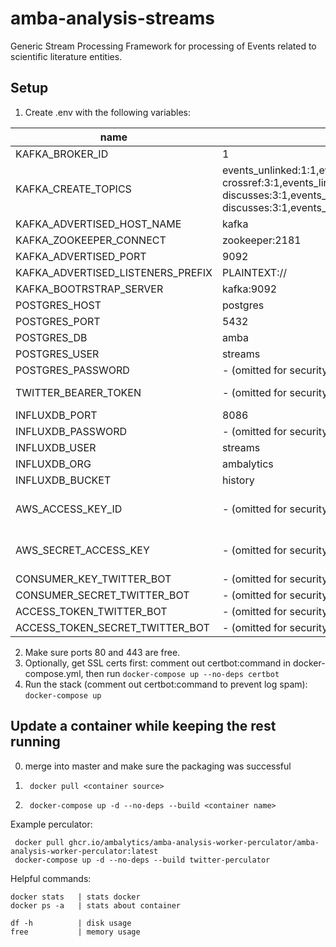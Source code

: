 # amba-analysis-streams
Generic Stream Processing Framework for processing of Events related to scientific literature entities.


## Setup

1. Create .env with the following variables:

| name | default value | comment |
| ---- | ------------- | ------- |
| KAFKA_BROKER_ID | 1 | |
| KAFKA_CREATE_TOPICS | events_unlinked:1:1,events_unlinked-discusses:3:1,events_unlinked-crossref:3:1,events_linked:1:1,events_linked-discusses:3:1,events_unknown:3:1,events_processed:1:1,events_processed-discusses:3:1,events_aggregated:3:1 | |
| KAFKA_ADVERTISED_HOST_NAME | kafka | |
| KAFKA_ZOOKEEPER_CONNECT | zookeeper:2181 | |
| KAFKA_ADVERTISED_PORT | 9092 | |
| KAFKA_ADVERTISED_LISTENERS_PREFIX | PLAINTEXT:// | |
| KAFKA_BOOTRSTRAP_SERVER | kafka:9092 | |
| POSTGRES_HOST | postgres | |
| POSTGRES_PORT | 5432 | |
| POSTGRES_DB | amba | |
| POSTGRES_USER | streams | |
| POSTGRES_PASSWORD | - (omitted for security) |  |
| TWITTER_BEARER_TOKEN | - (omitted for security) | see developer.twitter.com | |
| INFLUXDB_PORT | 8086 | |
| INFLUXDB_PASSWORD | - (omitted for security) | |
| INFLUXDB_USER | streams | |
| INFLUXDB_ORG | ambalytics | |
| INFLUXDB_BUCKET | history | |
| AWS_ACCESS_KEY_ID | - (omitted for security) | this is for certbot SSL DNS auth with Route53 |
| AWS_SECRET_ACCESS_KEY | - (omitted for security) | this is for certbot SSL DNS auth with Route53 |
| CONSUMER_KEY_TWITTER_BOT | - (omitted for security) | this is for twitterbot |
| CONSUMER_SECRET_TWITTER_BOT | - (omitted for security) | this is for twitterbot |
| ACCESS_TOKEN_TWITTER_BOT | - (omitted for security) | this is for twitterbot |
| ACCESS_TOKEN_SECRET_TWITTER_BOT | - (omitted for security) | this is for twitterbot |

2. Make sure ports 80 and 443 are free.
3. Optionally, get SSL certs first: comment out certbot:command in docker-compose.yml, then run `docker-compose up --no-deps certbot`
4. Run the stack (comment out certbot:command to prevent log spam): `docker-compose up`

## Update a container while keeping the rest running
0. merge into master and make sure the packaging was successful
1. ```
    docker pull <container source>
   ```
2. ```
    docker-compose up -d --no-deps --build <container name>
   ```

Example perculator:
```
 docker pull ghcr.io/ambalytics/amba-analysis-worker-perculator/amba-analysis-worker-perculator:latest
 docker-compose up -d --no-deps --build twitter-perculator
```

Helpful commands:
```
docker stats   | stats docker
docker ps -a   | stats about container

df -h          | disk usage
free           | memory usage
```